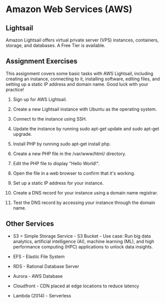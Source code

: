 # Amazon Web Services (AWS)

## Lightsail 

Amazon Lightsail offers virtual private server (VPS) instances, containers, storage, and databases.  A Free Tier is available.  


## Assignment Exercises

This assignment covers some basic tasks with AWS Lightsail, including creating an instance, connecting to it, installing software, editing files, and setting up a static IP address and domain name. Good luck with your practice!


1. Sign up for AWS Lightsail.

2. Create a new Lightsail instance with Ubuntu as the operating system.

3. Connect to the instance using SSH.

4. Update the instance by running sudo apt-get update and sudo apt-get upgrade.

5. Install PHP by running sudo apt-get install php.

6. Create a new PHP file in the /var/www/html/ directory.

7. Edit the PHP file to display "Hello World!".

8. Open the file in a web browser to confirm that it's working.

9. Set up a static IP address for your instance.

10. Create a DNS record for your instance using a domain name registrar.

11. Test the DNS record by accessing your instance through the domain name.



## Other Services


* S3 = Simple Storage Service
        - S3 Bucket
        - Use case: Run big data analytics, artificial intelligence (AI), machine learning (ML), and high performance computing (HPC) applications to unlock data insights.


* EFS - Elastic File System
    
* RDS - Rational Database Server 
    
* Aurora - AWS Database
    
* Cloudfront - CDN placed at edge locations to reduce latency
    
* Lambda (2014) - Serverless     
